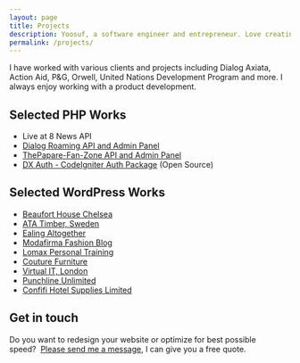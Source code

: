 ```yaml
---
layout: page
title: Projects
description: Yoosuf, a software engineer and entrepreneur. Love creating great User Experience for users. Working on one thing at a time.
permalink: /projects/
---
```


I have worked with various clients and projects including Dialog Axiata, Action Aid, P&G, Orwell, United Nations Development Program and more. I always enjoy working with a product development.

## Selected PHP Works

* Live at 8 News API
* [Dialog Roaming API and Admin Panel](https://github.com/yoosuf/Dialog-Roaming)
* [ThePapare-Fan-Zone API and Admin Panel](https://github.com/yoosuf/ThePapare-Fan-Zone)
* [DX Auth - CodeIgniter Auth Package](https://github.com/yoosuf/DX-Auth) (Open Source)


## Selected WordPress Works

* [Beaufort House Chelsea](http://yoosuf.me/blog/beaufort-house-chelsea-redesign/)
* [ATA Timber, Sweden](http://www.ata.nu/en/?utm_source=yoosuf.me&utm_medium=freelance&utm_campaign=portfolio)
* [Ealing Altogether](http://ealingaltogether.com/?utm_source=yoosuf.me&utm_medium=freelance&utm_campaign=portfolio)
* [Modafirma Fashion Blog](https://modafirma.com/blog/?utm_source=yoosuf.me&utm_medium=freelance&utm_campaign=portfolio)
* [Lomax Personal Training](http://www.lomaxpt.com/?utm_source=yoosuf.me&utm_medium=freelance&utm_campaign=portfolio)
* [Couture Furniture](http://www.couturefurniture.com/?utm_source=yoosuf.me&utm_medium=freelance&utm_campaign=portfolio)
* [Virtual IT, London](http://www.virtualit.biz/?utm_source=yoosuf.me&utm_medium=freelance&utm_campaign=portfolio)
* [Punchline Unlimited](http://punchlineunlimited.com/?utm_source=yoosuf.me&utm_medium=freelance&utm_campaign=portfolio)
* [Confifi Hotel Supplies Limited](http://confifisupplies.com/?utm_source=yoosuf.me&utm_medium=freelance&utm_campaign=portfolio)


## Get in touch

Do you want to redesign your website or optimize for best possible speed?  [Please send me a message](/contact/?utm_source=yoosuf.me&utm_medium=wp&utm_campaign=consultancy), I can give you a free quote.
